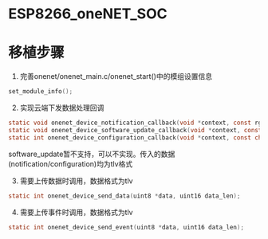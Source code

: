 ESP8266_oneNET_SOC
==================
# 移植步骤
1. 完善onenet/onenet_main.c/onenet_start()中的模组设置信息
```c
set_module_info();
```

2. 实现云端下发数据处理回调
```c
static void onenet_device_notification_callback(void *context, const rgmp_notification_id_t *id, const char *notification, size_t size);
static void onenet_device_software_update_callback(void *context, const rgmp_module_update_info_t *modules, int count);
static int onenet_device_configuration_callback(void *context, const char *configuration, size_t size);
```
software_update暂不支持，可以不实现。传入的数据(notification/configuration)均为tlv格式

3. 需要上传数据时调用，数据格式为tlv
```c
static int onenet_device_send_data(uint8 *data, uint16 data_len);
```
4. 需要上传事件时调用，数据格式为tlv
```c
static int onenet_device_send_event(uint8 *data, uint16 data_len);
```
